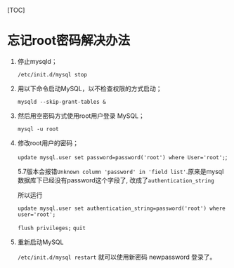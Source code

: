 [TOC]

# 忘记root密码解决办法

1. 停止mysqld； 

	`/etc/init.d/mysql stop`

2. 用以下命令启动MySQL，以不检查权限的方式启动； 

	`mysqld --skip-grant-tables &`

3. 然后用空密码方式使用root用户登录 MySQL； 

	`mysql -u root`

4. 修改root用户的密码； 

	`update mysql.user set password=password('root') where User='root';`; 

	5.7版本会报错`Unknown column 'password' in 'field list'`.原来是mysql数据库下已经没有password这个字段了, 改成了`authentication_string`

	所以运行

	`update mysql.user set authentication_string=password('root') where user='root';`

	`flush privileges;`
	`quit `

5. 重新启动MySQL

	`/etc/init.d/mysql restart`
	就可以使用新密码 newpassword 登录了。